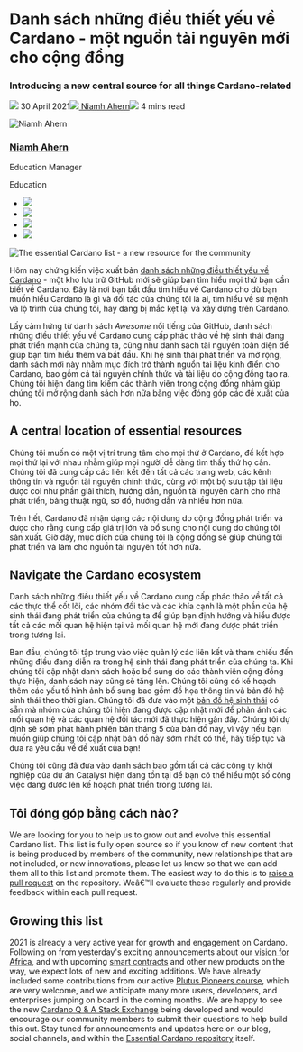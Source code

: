 # Danh sách những điều thiết yếu về Cardano - một nguồn tài nguyên mới cho cộng đồng

### **Introducing a new central source for all things Cardano-related**

![](img/2021-04-30-the-essential-cardano-list-a-new-resource-for-the-community.002.png) 30 April 2021![](img/2021-04-30-the-essential-cardano-list-a-new-resource-for-the-community.002.png)[ Niamh Ahern](tmp//en/blog/authors/niamh-ahern/page-1/)![](img/2021-04-30-the-essential-cardano-list-a-new-resource-for-the-community.003.png) 4 mins read

![Niamh Ahern](img/2021-04-30-the-essential-cardano-list-a-new-resource-for-the-community.004.png)[](tmp//en/blog/authors/niamh-ahern/page-1/)

### [**Niamh Ahern**](tmp//en/blog/authors/niamh-ahern/page-1/)

Education Manager

Education

- ![](img/2021-04-30-the-essential-cardano-list-a-new-resource-for-the-community.005.png)[](mailto:niamh.ahern@iohk.io "Email")
- ![](img/2021-04-30-the-essential-cardano-list-a-new-resource-for-the-community.006.png)[](https://www.linkedin.com/in/niamh-ahern-67849949/ "LinkedIn")
- ![](img/2021-04-30-the-essential-cardano-list-a-new-resource-for-the-community.007.png)[](https://twitter.com/nahern_iohk?lang=en "Twitter")
- ![](img/2021-04-30-the-essential-cardano-list-a-new-resource-for-the-community.008.png)[](https://github.com/nahern "GitHub")

![The essential Cardano list - a new resource for the community](img/2021-04-30-the-essential-cardano-list-a-new-resource-for-the-community.009.jpeg)

Hôm nay chứng kiến việc xuất bản [danh sách những điều thiết yếu về Cardano](https://github.com/input-output-hk/essential-cardano) - một kho lưu trữ GitHub mới sẽ giúp bạn tìm hiểu mọi thứ bạn cần biết về Cardano. Đây là nơi bạn bắt đầu tìm hiểu về Cardano cho dù bạn muốn hiểu Cardano là gì và đối tác của chúng tôi là ai, tìm hiểu về sứ mệnh và lộ trình của chúng tôi, hay đang bị mắc kẹt lại và xây dựng trên Cardano.

Lấy cảm hứng từ danh sách *Awesome* nổi tiếng của GitHub, danh sách những điều thiết yếu về Cardano cung cấp phác thảo về hệ sinh thái đang phát triển mạnh của chúng ta, cũng như danh sách tài nguyên toàn diện để giúp bạn tìm hiểu thêm và bắt đầu. Khi hệ sinh thái phát triển và mở rộng, danh sách mới này nhằm mục đích trở thành nguồn tài liệu kinh điển cho Cardano, bao gồm cả tài nguyên chính thức và tài liệu do cộng đồng tạo ra. Chúng tôi hiện đang tìm kiếm các thành viên trong cộng đồng nhằm giúp chúng tôi mở rộng danh sách hơn nữa bằng việc đóng góp các đề xuất của họ.

## **A central location of essential resources**

Chúng tôi muốn có một vị trí trung tâm cho mọi thứ ở Cardano, để kết hợp mọi thứ lại với nhau nhằm giúp mọi người dễ dàng tìm thấy thứ họ cần. Chúng tôi đã cung cấp các liên kết đến tất cả các trang web, các kênh thông tin và nguồn tài nguyên chính thức, cùng với một bộ sưu tập tài liệu được coi như phần giải thích, hướng dẫn, nguồn tài nguyên dành cho nhà phát triển, bảng thuật ngữ, sơ đồ, hướng dẫn và nhiều hơn nữa.

Trên hết, Cardano đã nhận dạng các nội dung do cộng đồng phát triển và được cho rằng cung cấp giá trị lớn và bổ sung cho nội dung do chúng tôi sản xuất. Giờ đây, mục đích của chúng tôi là cộng đồng sẽ giúp chúng tôi phát triển và làm cho nguồn tài nguyên tốt hơn nữa.

## **Navigate the Cardano ecosystem**

Danh sách những điều thiết yếu về Cardano cung cấp phác thảo về tất cả các thực thể cốt lõi, các nhóm đối tác và các khía cạnh là một phần của hệ sinh thái đang phát triển của chúng ta để giúp bạn định hướng và hiểu được tất cả các mối quan hệ hiện tại và mối quan hệ mới đang được phát triển trong tương lai.

Ban đầu, chúng tôi tập trung vào việc quản lý các liên kết và tham chiếu đến những điều đang diễn ra trong hệ sinh thái đang phát triển của chúng ta. Khi chúng tôi cập nhật danh sách hoặc bổ sung do các thành viên cộng đồng thực hiện, danh sách này cũng sẽ tăng lên. Chúng tôi cũng có kế hoạch thêm các yếu tố hình ảnh bổ sung bao gồm đồ họa thông tin và bản đồ hệ sinh thái theo thời gian. Chúng tôi đã đưa vào một [bản đồ hệ sinh thái](https://github.com/input-output-hk/essential-cardano/blob/main/essential-cardano-list.md#navigate-the-cardano-ecosystem) có sẵn mà nhóm của chúng tôi hiện đang được cập nhật mới để phản ánh các mối quan hệ và các quan hệ đối tác mới đã thực hiện gần đây. Chúng tôi dự định sẽ sớm phát hành phiên bản tháng 5 của bản đồ này, vì vậy nếu bạn muốn giúp chúng tôi cập nhật bản đồ này sớm nhất có thể, hãy tiếp tục và đưa ra yêu cầu về đề xuất của bạn!

Chúng tôi cũng đã đưa vào danh sách bao gồm tất cả các công ty khởi nghiệp của dự án Catalyst hiện đang tồn tại để bạn có thể hiểu một số công việc đang được lên kế hoạch phát triển trong tương lai.

## **Tôi đóng góp bằng cách nào?**

We are looking for you to help us to grow out and evolve this essential Cardano list. This list is fully open source so if you know of new content that is being produced by members of the community, new relationships that are not included, or new innovations, please let us know so that we can add them all to this list and promote them. The easiest way to do this is to [raise a pull request](https://docs.github.com/en/github/collaborating-with-issues-and-pull-requests/creating-a-pull-request/) on the repository. Weâ€™ll evaluate these regularly and provide feedback within each pull request.

## **Growing this list**

2021 is already a very active year for growth and engagement on Cardano. Following on from yesterday's exciting announcements about our [vision for Africa](https://iohk.io/en/blog/posts/2021/04/28/decentralized-identity-on-the-blockchain-is-the-key-to-iohks-vision-for-africa/), and with upcoming [smart contracts](https://iohk.io/en/blog/posts/2021/04/08/smart-contracts-%E2%80%93-here-we-come/) and other new products on the way, we expect lots of new and exciting additions. We have already included some contributions from our active [Plutus Pioneers course](https://iohk.io/en/blog/posts/2021/04/01/everything-you-need-to-know-about-our-new-plutus-pioneer-program/), which are very welcome, and we anticipate many more users, developers, and enterprises jumping on board in the coming months. We are happy to see the new [Cardano Q &amp; A Stack Exchange](https://cardano.stackexchange.com/users/login?ssrc=beta&returnurl=%2f) being developed and would encourage our community members to submit their questions to help build this out. Stay tuned for announcements and updates here on our blog, social channels, and within the [Essential Cardano repository](https://github.com/input-output-hk/essential-cardano) itself.
